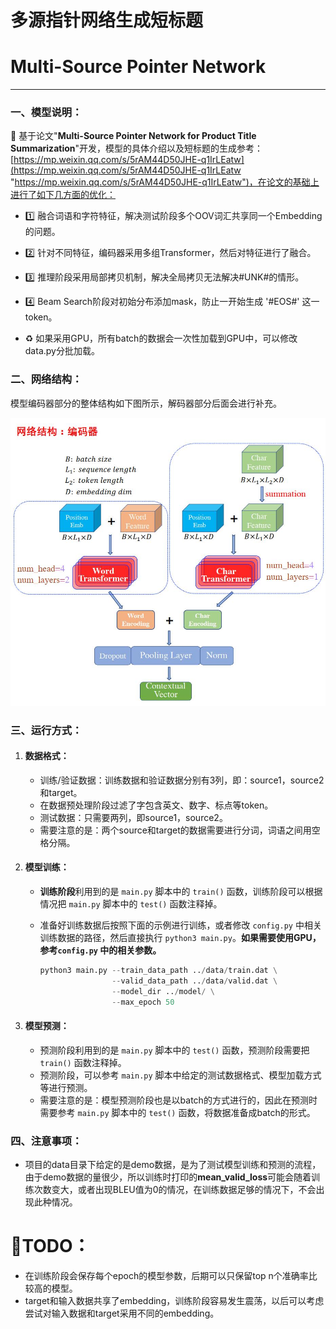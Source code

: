 # 多源指针网络生成短标题
# Multi-Source Pointer Network

------



### 一、模型说明：

:pray: 基于论文"**Multi-Source Pointer Network for Product Title Summarization**"开发，模型的具体介绍以及短标题的生成参考： [https://mp.weixin.qq.com/s/5rAM44D50JHE-q1IrLEatw](https://mp.weixin.qq.com/s/5rAM44D50JHE-q1IrLEatw "https://mp.weixin.qq.com/s/5rAM44D50JHE-q1IrLEatw")，在论文的基础上进行了如下几方面的优化：

- :one: 融合词语和字符特征，解决测试阶段多个OOV词汇共享同一个Embedding的问题。

- :two: 针对不同特征，编码器采用多组Transformer，然后对特征进行了融合。

- :three: 推理阶段采用局部拷贝机制，解决全局拷贝无法解决#UNK#的情形。

- :four: Beam Search阶段对初始分布添加mask，防止一开始生成 '#EOS#' 这一token。

- :recycle: 如果采用GPU，所有batch的数据会一次性加载到GPU中，可以修改data.py分批加载。

  

### 二、网络结构：

模型编码器部分的整体结构如下图所示，解码器部分后面会进行补充。

![encoder](./figs/encoder.jpg)



### 三、运行方式：

1. #### 数据格式：

   - 训练/验证数据：训练数据和验证数据分别有3列，即：source1，source2和target。
   - 在数据预处理阶段过滤了字包含英文、数字、标点等token。
   - 测试数据：只需要两列，即source1，source2。
   - 需要注意的是：两个source和target的数据需要进行分词，词语之间用空格分隔。

2. #### 模型训练：

   - **训练阶段**利用到的是 `main.py` 脚本中的 `train()` 函数，训练阶段可以根据情况把 `main.py` 脚本中的 `test()` 函数注释掉。

   - 准备好训练数据后按照下面的示例进行训练，或者修改 `config.py` 中相关训练数据的路径，然后直接执行 `python3 main.py`。**如果需要使用GPU，参考`config.py` 中的相关参数。**

     ```python
     python3 main.py --train_data_path ../data/train.dat \
                     --valid_data_path ../data/valid.dat \
                     --model_dir ../model/ \
                     --max_epoch 50
     ```

3. #### 模型预测：

   - 预测阶段利用到的是 `main.py` 脚本中的 `test()` 函数，预测阶段需要把 `train()` 函数注释掉。
   - 预测阶段，可以参考 `main.py` 脚本中给定的测试数据格式、模型加载方式等进行预测。
   - 需要注意的是：模型预测阶段也是以batch的方式进行的，因此在预测时需要参考 `main.py` 脚本中的 `test()` 函数，将数据准备成batch的形式。

   

### 四、注意事项：

- 项目的data目录下给定的是demo数据，是为了测试模型训练和预测的流程，由于demo数据的量很少，所以训练时打印的**mean_valid_loss**可能会随着训练次数变大，或者出现BLEU值为0的情况，在训练数据足够的情况下，不会出现此种情况。




# 🚩TODO：

- 在训练阶段会保存每个epoch的模型参数，后期可以只保留top n个准确率比较高的模型。
- target和输入数据共享了embedding，训练阶段容易发生震荡，以后可以考虑尝试对输入数据和target采用不同的embedding。

